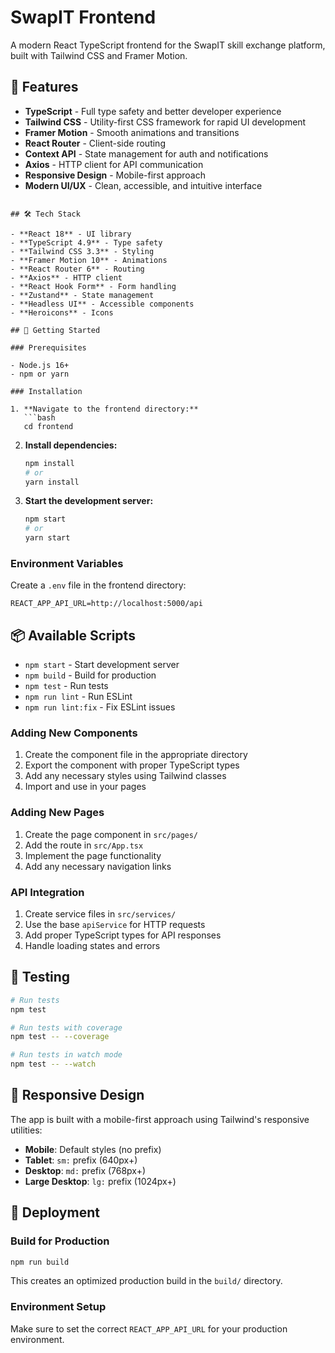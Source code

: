 # SwapIT Frontend

A modern React TypeScript frontend for the SwapIT skill exchange platform, built with Tailwind CSS and Framer Motion.

## 🚀 Features

- **TypeScript** - Full type safety and better developer experience
- **Tailwind CSS** - Utility-first CSS framework for rapid UI development
- **Framer Motion** - Smooth animations and transitions
- **React Router** - Client-side routing
- **Context API** - State management for auth and notifications
- **Axios** - HTTP client for API communication
- **Responsive Design** - Mobile-first approach
- **Modern UI/UX** - Clean, accessible, and intuitive interface

```

## 🛠️ Tech Stack

- **React 18** - UI library
- **TypeScript 4.9** - Type safety
- **Tailwind CSS 3.3** - Styling
- **Framer Motion 10** - Animations
- **React Router 6** - Routing
- **Axios** - HTTP client
- **React Hook Form** - Form handling
- **Zustand** - State management
- **Headless UI** - Accessible components
- **Heroicons** - Icons

## 🚀 Getting Started

### Prerequisites

- Node.js 16+ 
- npm or yarn

### Installation

1. **Navigate to the frontend directory:**
   ```bash
   cd frontend
   ```

2. **Install dependencies:**
   ```bash
   npm install
   # or
   yarn install
   ```

3. **Start the development server:**
   ```bash
   npm start
   # or
   yarn start
   ```



### Environment Variables

Create a `.env` file in the frontend directory:

```env
REACT_APP_API_URL=http://localhost:5000/api
```

## 📦 Available Scripts

- `npm start` - Start development server
- `npm build` - Build for production
- `npm test` - Run tests
- `npm run lint` - Run ESLint
- `npm run lint:fix` - Fix ESLint issues



### Adding New Components

1. Create the component file in the appropriate directory
2. Export the component with proper TypeScript types
3. Add any necessary styles using Tailwind classes
4. Import and use in your pages

### Adding New Pages

1. Create the page component in `src/pages/`
2. Add the route in `src/App.tsx`
3. Implement the page functionality
4. Add any necessary navigation links

### API Integration

1. Create service files in `src/services/`
2. Use the base `apiService` for HTTP requests
3. Add proper TypeScript types for API responses
4. Handle loading states and errors

## 🧪 Testing

```bash
# Run tests
npm test

# Run tests with coverage
npm test -- --coverage

# Run tests in watch mode
npm test -- --watch
```

## 📱 Responsive Design

The app is built with a mobile-first approach using Tailwind's responsive utilities:

- **Mobile**: Default styles (no prefix)
- **Tablet**: `sm:` prefix (640px+)
- **Desktop**: `md:` prefix (768px+)
- **Large Desktop**: `lg:` prefix (1024px+)

## 🚀 Deployment

### Build for Production

```bash
npm run build
```

This creates an optimized production build in the `build/` directory.

### Environment Setup

Make sure to set the correct `REACT_APP_API_URL` for your production environment.

